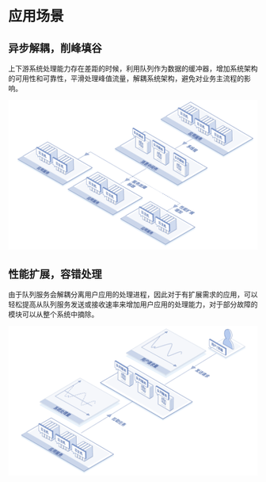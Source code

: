 # 应用场景

## 异步解耦，削峰填谷

上下游系统处理能力存在差距的时候，利用队列作为数据的缓冲器，增加系统架构的可用性和可靠性，平滑处理峰值流量，解耦系统架构，避免对业务主流程的影响。

![异步解耦削峰填谷](../../../../image/Internet-Middleware/Queue-Service/队列服务-01.png)



## 性能扩展，容错处理

由于队列服务会解耦分离用户应用的处理进程，因此对于有扩展需求的应用，可以轻松提高从队列服务发送或接收速率来增加用户应用的处理能力，对于部分故障的模块可以从整个系统中摘除。

![性能扩展容错处理](../../../../image/Internet-Middleware/Queue-Service/队列服务-02.png)


